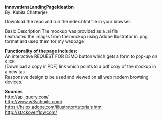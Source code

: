 <strong>innovationsLandingPageIdeation</strong><br/>
By: Kabita Chatterjee

Download the repo and run the index.html file in your browser.

Basic Description
The mockup was provided as a .ai file<br/>
I extracted the images from the mockup using Adobe Illustrator in .png format and used them for my webpage<br/>

<strong>Functionality of the page includes:</strong> <br/> 
	An interactive REQUEST FOR DEMO button which gets a form to pop-up on click<br/>
	[Download a copy in PDF] link which points to a pdf copy of the mockup in a new tab<br/>
   Responsive design to be used and viewed on all web modern browsing devices.

<strong>Sources:</strong><br/>
http://api.jquery.com/<br/>
http://www.w3schools.com/<br/>
https://helpx.adobe.com/illustrator/tutorials.html<br/>
http://stackoverflow.com/


